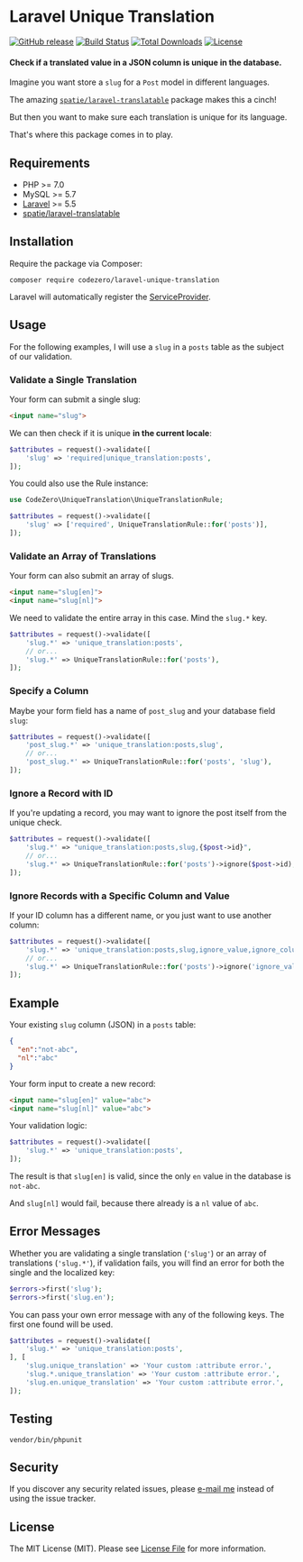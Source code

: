 # Laravel Unique Translation

[![GitHub release](https://img.shields.io/github/release/codezero-be/laravel-unique-translation.svg)]()
[![Build Status](https://scrutinizer-ci.com/g/codezero-be/laravel-unique-translation/badges/build.png?b=master)](https://scrutinizer-ci.com/g/codezero-be/laravel-unique-translation/build-status/master)
[![Total Downloads](https://img.shields.io/packagist/dt/codezero/laravel-unique-translation.svg)](https://packagist.org/packages/codezero/laravel-unique-translation)
[![License](https://img.shields.io/packagist/l/codezero/laravel-unique-translation.svg)]()

#### Check if a translated value in a JSON column is unique in the database.

Imagine you want store a `slug` for a `Post` model in different languages.

The amazing [`spatie/laravel-translatable`](https://github.com/spatie/laravel-translatable) package makes this a cinch!

But then you want to make sure each translation is unique for its language.

That's where this package comes in to play.

## Requirements

-   PHP >= 7.0
-   MySQL >= 5.7
-   [Laravel](https://laravel.com/) >= 5.5
-   [spatie/laravel-translatable](https://github.com/spatie/laravel-translatable)

## Installation

Require the package via Composer:

```
composer require codezero/laravel-unique-translation
```
Laravel will automatically register the [ServiceProvider](https://github.com/codezero-be/laravel-unique-translation/blob/master/src/UniqueTranslationServiceProvider.php).

## Usage

For the following examples, I will use a `slug` in a `posts` table as the subject of our validation.

### Validate a Single Translation

Your form can submit a single slug:

```html
<input name="slug">
```

We can then check if it is unique **in the current locale**:

```php
$attributes = request()->validate([
    'slug' => 'required|unique_translation:posts',
]);
```

You could also use the Rule instance:

```php
use CodeZero\UniqueTranslation\UniqueTranslationRule;

$attributes = request()->validate([
    'slug' => ['required', UniqueTranslationRule::for('posts')],
]);
```

### Validate an Array of Translations

Your form can also submit an array of slugs.

```html
<input name="slug[en]">
<input name="slug[nl]">
```

We need to validate the entire array in this case. Mind the `slug.*` key.

```php
$attributes = request()->validate([
    'slug.*' => 'unique_translation:posts',
    // or...
    'slug.*' => UniqueTranslationRule::for('posts'),
]);
```

### Specify a Column

Maybe your form field has a name of `post_slug` and your database field `slug`:

```php
$attributes = request()->validate([
    'post_slug.*' => 'unique_translation:posts,slug',
    // or...
    'post_slug.*' => UniqueTranslationRule::for('posts', 'slug'),
]);
```

### Ignore a Record with ID

If you're updating a record, you may want to ignore the post itself from the unique check.

```php
$attributes = request()->validate([
    'slug.*' => "unique_translation:posts,slug,{$post->id}",
    // or...
    'slug.*' => UniqueTranslationRule::for('posts')->ignore($post->id),
]);
```

### Ignore Records with a Specific Column and Value

If your ID column has a different name, or you just want to use another column:

```php
$attributes = request()->validate([
    'slug.*' => 'unique_translation:posts,slug,ignore_value,ignore_column',
    // or...
    'slug.*' => UniqueTranslationRule::for('posts')->ignore('ignore_value', 'ignore_column'),
]);
```

## Example

Your existing `slug`  column (JSON) in a `posts` table:

```json
{
  "en":"not-abc",
  "nl":"abc"
}
```

Your form input to create a new record:


```html
<input name="slug[en]" value="abc">
<input name="slug[nl]" value="abc">
```

Your validation logic:

```php
$attributes = request()->validate([
    'slug.*' => 'unique_translation:posts',
]);
```

The result is that `slug[en]` is valid, since the only `en` value in the database is `not-abc`.

And `slug[nl]` would fail, because there already is a `nl` value of `abc`.

## Error Messages

Whether you are validating a single translation (`'slug'`) or an array of translations (`'slug.*'`), if validation fails, you will find an error for both the single and the localized key:

```php
$errors->first('slug');
$errors->first('slug.en');
```

You can pass your own error message with any of the following keys. The first one found will be used.

```php
$attributes = request()->validate([
    'slug.*' => 'unique_translation:posts',
], [
    'slug.unique_translation' => 'Your custom :attribute error.',
    'slug.*.unique_translation' => 'Your custom :attribute error.',
    'slug.en.unique_translation' => 'Your custom :attribute error.',
]);
```

## Testing

```
vendor/bin/phpunit
```

## Security

If you discover any security related issues, please [e-mail me](mailto:ivan@codezero.be) instead of using the issue tracker.

## License

The MIT License (MIT). Please see [License File](https://github.com/codezero-be/laravel-unique-translation/blob/master/LICENSE.md) for more information.

